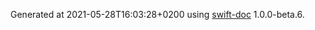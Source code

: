 Generated at 2021-05-28T16:03:28+0200 using [swift-doc](https://github.com/SwiftDocOrg/swift-doc) 1.0.0-beta.6.
